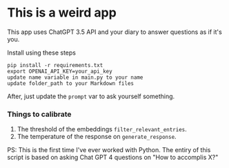 # This is a weird app

This app uses ChatGPT 3.5 API and your diary to answer questions as if it's you.

Install using these steps
```
pip install -r requirements.txt
export OPENAI_API_KEY=your_api_key
update name variable in main.py to your name
update folder_path to your Markdown files 
```
After, just update the `prompt` var to ask yourself something.

### Things to calibrate
1. The threshold of the embeddings `filter_relevant_entries`. 
2. The temperature of the response on `generate_response`.

PS: This is the first time I've ever worked with Python. The entiry of this script is based on asking Chat GPT 4 questions on "How to accomplis X?"